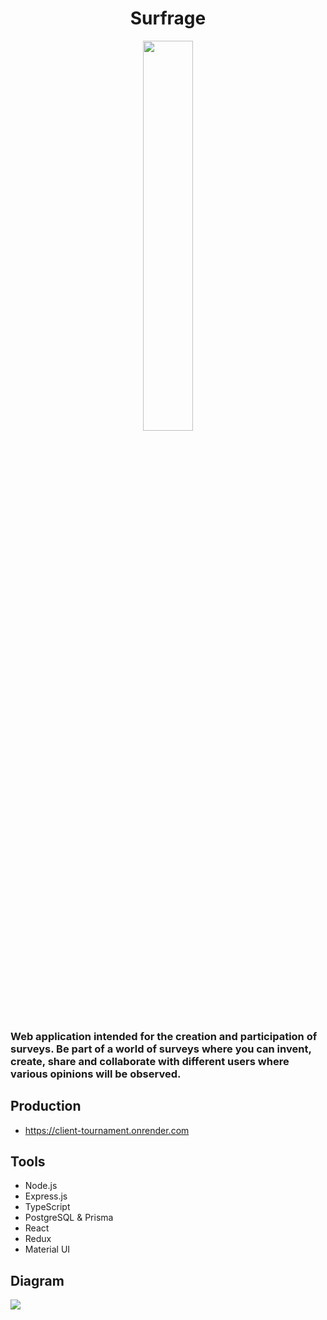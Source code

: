 <h1 align="center">Surfrage</h1>
<div align="center">
  <img src="https://res.cloudinary.com/projects-emanuek/image/upload/v1709490095/portfolio/icon_qfb1dl.png" width="40%" />
</div>

<h3>Web application intended for the creation and participation of surveys. Be part of a world of surveys where you can invent, create, share and collaborate with different users where various opinions will be observed.</h3>

## Production ##

- https://client-tournament.onrender.com

## Tools ##
  
- Node.js
- Express.js
- TypeScript
- PostgreSQL & Prisma
- React
- Redux
- Material UI

## Diagram ##

<img src="https://res.cloudinary.com/projects-emanuek/image/upload/v1710040977/portfolio/surfrage_lplevc.jpg" />
